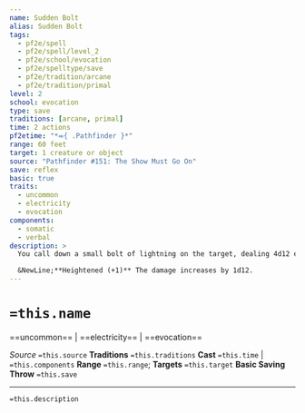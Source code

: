 ```yaml
---
name: Sudden Bolt
alias: Sudden Bolt
tags:
  - pf2e/spell
  - pf2e/spell/level_2
  - pf2e/school/evocation
  - pf2e/spelltype/save
  - pf2e/tradition/arcane
  - pf2e/tradition/primal
level: 2
school: evocation
type: save
traditions: [arcane, primal]
time: 2 actions
pf2etime: "*⬺{ .Pathfinder }*"
range: 60 feet
target: 1 creature or object
source: "Pathfinder #151: The Show Must Go On"
save: reflex
basic: true
traits:
  - uncommon
  - electricity
  - evocation
components:
  - somatic
  - verbal
description: >
  You call down a small bolt of lightning on the target, dealing 4d12 electricity damage.

  &NewLine;**Heightened (+1)** The damage increases by 1d12.
---
```

# `=this.name`
==uncommon== | ==electricity== | ==evocation==

*Source* `=this.source`
**Traditions** `=this.traditions`
**Cast** `=this.time` | `=this.components`
**Range** `=this.range`; **Targets** `=this.target`
**Basic Saving Throw** `=this.save`

***
`=this.description`